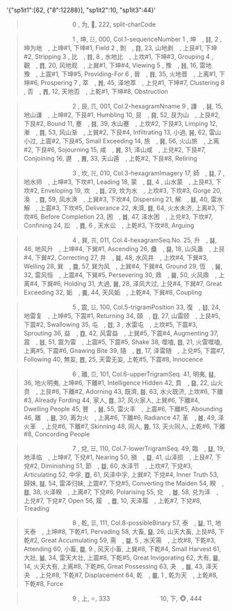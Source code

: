 '{"sp1it1":[62, {"8":12288}], "sp1it2":10, "sp1it3":44}'
>　　　　　　　　0 , 为, 🙊, 222, split-charCode

>　　　　　　　　1 , 坤, ☷, 000, Col.1-sequenceNumber
1 , 坤　, ䷁, 2 , 坤为地　, 上坤#1, 下坤#1, Field
2 , 剝　, ䷖, 23, 山地剥　, 上艮#1, 下坤#2, Stripping
3 , 比　, ䷇, 8 , 水地比　, 上坎#1, 下坤#3, Grouping
4 , 觀　, ䷓, 20, 风地观　, 上巽#1, 下坤#4, Viewing
5 , 豫　, ䷏, 16, 雷地豫　, 上震#1, 下坤#5, Providing-For
6 , 晉　, ䷢, 35, 火地晋　, 上离#1, 下坤#6, Prospering
7 , 萃　, ䷬, 45, 泽地萃　, 上兑#1, 下坤#7, Clustering
8 , 否　, ䷋, 12, 天地否　, 上乾#1, 下坤#8, Obstruction

>　　　　　　　　2 , 艮, ☶, 001, Col.2-hexagramNname
9 , 謙　, ䷎, 15, 地山谦　, 上坤#2, 下艮#1, Humbling
10, 艮　, ䷳, 52, 艮为山　, 上艮#2, 下艮#2, Bound
11, 蹇　, ䷦, 39, 水山蹇　, 上坎#2, 下艮#3, Limping
12, 漸　, ䷴, 53, 风山渐　, 上巽#2, 下艮#4, Infiltrating
13, 小過, ䷽, 62, 雷山小过, 上震#2, 下艮#5, Small Exceeding
14, 旅　, ䷷, 56, 火山旅　, 上离#2, 下艮#6, Sojourning
15, 咸　, ䷞, 31, 泽山咸　, 上兑#2, 下艮#7, Conjoining
16, 遯　, ䷠, 33, 天山遁　, 上乾#2, 下艮#8, Retiring

>　　　　　　　　3 , 坎, ☵, 010, Col.3-hexagramImagery
17, 師　, ䷆, 7 , 地水师　, 上坤#3, 下坎#1, Leading
18, 蒙　, ䷃, 4 , 山水蒙　, 上艮#3, 下坎#2, Enveloping
19, 坎　, ䷜, 29, 坎为水　, 上坎#3, 下坎#3, Gorge
20, 渙　, ䷺, 59, 风水涣　, 上巽#3, 下坎#4, Dispersing
21, 解　, ䷧, 40, 雷水解　, 上震#3, 下坎#5, Deliverance
22, 未濟, ䷿, 64, 火水未济, 上离#3, 下坎#6, Before Completion
23, 困　, ䷮, 47, 泽水困　, 上兑#3, 下坎#7, Confining
24, 訟　, ䷅, 6 , 天水讼　, 上乾#3, 下坎#8, Arguing

>　　　　　　　　4 , 巽, ☴, 011, Col.4-hexagramSeq.No.
25, 升　, ䷭, 46, 地风升　, 上坤#4, 下巽#1, Ascending
26, 蠱　, ䷑, 18, 山风蛊　, 上艮#4, 下巽#2, Correcting
27, 井　, ䷯, 48, 水风井　, 上坎#4, 下巽#3, Welling
28, 巽　, ䷸, 57, 巽为风　, 上巽#4, 下巽#4, Ground
29, 恆　, ䷟, 32, 雷风恒　, 上震#4, 下巽#5, Persevering
30, 鼎　, ䷱, 50, 火风鼎　, 上离#4, 下巽#6, Holding
31, 大過, ䷛, 28, 泽风大过, 上兑#4, 下巽#7, Great Exceeding
32, 姤　, ䷫, 44, 天风姤　, 上乾#4, 下巽#8, Coupling

>　　　　　　　　5 , 震, ☳, 100, Col.5-trigramPosition
33, 復　, ䷗, 24, 地雷复　, 上坤#5, 下震#1, Returning
34, 頤　, ䷚, 27, 山雷颐　, 上艮#5, 下震#2, Swallowing
35, 屯　, ䷂, 3 , 水雷屯　, 上坎#5, 下震#3, Sprouting
36, 益　, ䷩, 42, 风雷益　, 上巽#5, 下震#4, Augmenting
37, 震　, ䷲, 51, 震为雷　, 上震#5, 下震#5, Shake
38, 噬嗑, ䷔, 21, 火雷噬嗑, 上离#5, 下震#6, Gnawing Bite
39, 隨　, ䷐, 17, 泽雷随　, 上兑#5, 下震#7, Following
40, 無妄, ䷘, 25, 天雷无妄, 上乾#5, 下震#8, Innocence

>　　　　　　　　6 , 離, ☲, 101, Col.6-upperTrigramSeq.
41, 明夷, ䷣, 36, 地火明夷, 上坤#6, 下離#1, Intelligence Hidden
42, 賁　, ䷕, 22, 山火贲　, 上艮#6, 下離#2, Adorning
43, 既濟, ䷾, 63, 水火既济, 上坎#6, 下離#3, Already Fording
44, 家人, ䷤, 37, 风火家人, 上巽#6, 下離#4, Dwelling People
45, 豐　, ䷶, 55, 雷火丰　, 上震#6, 下離#5, Abounding
46, 離　, ䷝, 30, 离为火　, 上离#6, 下離#6, Radiance
47, 革　, ䷰, 49, 泽火革　, 上兑#6, 下離#7, Skinning
48, 同人, ䷌, 13, 天火同人, 上乾#6, 下離#8, Concording People

>　　　　　　　　7 , 兌, ☱, 110, Col.7-lowerTrigramSeq.
49, 臨　, ䷒, 19, 地泽临　, 上坤#7, 下兌#1, Nearing
50, 損　, ䷨, 41, 山泽损　, 上艮#7, 下兌#2, Diminishing
51, 節　, ䷻, 60, 水泽节　, 上坎#7, 下兌#3, Articulating
52, 中孚, ䷼, 61, 风泽中孚, 上巽#7, 下兌#4, Inner Truth
53, 歸妹, ䷵, 54, 雷泽归妹, 上震#7, 下兌#5, Converting the Maiden
54, 睽　, ䷥, 38, 火泽睽　, 上离#7, 下兌#6, Polarising
55, 兌　, ䷹, 58, 兑为泽　, 上兑#7, 下兌#7, Open
56, 履　, ䷉, 10, 天泽履　, 上乾#7, 下兌#8, Treading

>　　　　　　　　8 , 乾, ☰, 111, Col.8-possibleBinary
57, 泰　, ䷊, 11, 地天泰　, 上坤#8, 下乾#1, Pervading
58, 大畜, ䷙, 26, 山天大畜, 上艮#8, 下乾#2, Great Accumulating
59, 需　, ䷄, 5 , 水天需　, 上坎#8, 下乾#3, Attending
60, 小畜, ䷈, 9 , 风天小畜, 上巽#8, 下乾#4, Small Harvest
61, 大壯, ䷡, 34, 雷天大壮, 上震#8, 下乾#5, Great Invigorating
62, 大有, ䷍, 14, 火天大有, 上离#8, 下乾#6, Great Possessing
63, 夬　, ䷪, 43, 泽天夬　, 上兑#8, 下乾#7, Displacement
64, 乾　, ䷀, 1 , 乾为天　, 上乾#8, 下乾#8, Force

>　　　　　　　　9 , 上, ⭐, 333
>　　　　　　　　10, 下, 🐵, 444

